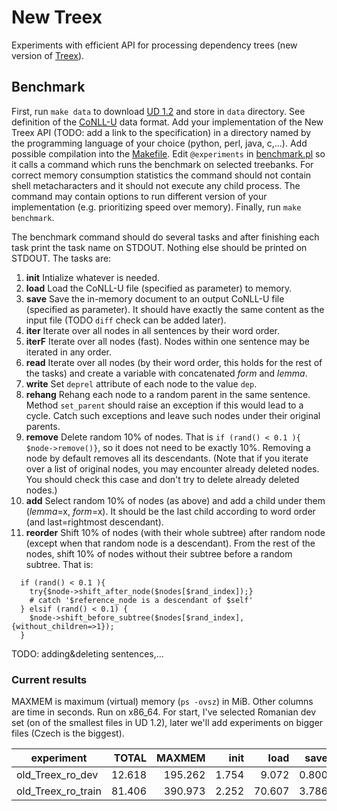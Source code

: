 # New Treex
Experiments with efficient API for processing dependency trees (new version of [Treex](https://github.com/ufal/treex)).

## Benchmark
First, run `make data` to download [UD 1.2](http://hdl.handle.net/11234/1-1548) and store in `data` directory.
See definition of the [CoNLL-U](https://universaldependencies.github.io/docs/format.html) data format.
Add your implementation of the New Treex API (TODO: add a link to the specification) in a directory named by the programming language of your choice (python, perl, java, c,...).
Add possible compilation into the [Makefile](Makefile).
Edit `@experiments` in [benchmark.pl](benchmark.pl) so it calls a command which runs the benchmark on selected treebanks.
For correct memory consumption statistics the command should not contain shell metacharacters and it should not execute any child process.
The command may contain options to run different version of your implementation (e.g. prioritizing speed over memory).
Finally, run `make benchmark`.

The benchmark command should do several tasks and after finishing each task print the task name on STDOUT.
Nothing else should be printed on STDOUT. The tasks are:

1. **init** Intialize whatever is needed.
2. **load** Load the CoNLL-U file (specified as parameter) to memory.
3. **save** Save the in-memory document to an output CoNLL-U file (specified as parameter). It should have exactly the same content as the input file (TODO `diff` check can be added later).
4. **iter** Iterate over all nodes in all sentences by their word order.
5. **iterF** Iterate over all nodes (fast). Nodes within one sentence may be iterated in any order.
6. **read** Iterate over all nodes (by their word order, this holds for the rest of the tasks) and create a variable with concatenated *form* and *lemma*.
7. **write** Set `deprel` attribute of each node to the value `dep`.
8. **rehang** Rehang each node to a random parent in the same sentence. Method `set_parent` should raise an exception if this would lead to a cycle. Catch such exceptions and leave such nodes under their original parents.
9. **remove** Delete random 10% of nodes. That is `if (rand() < 0.1 ){ $node->remove()}`, so it does not need to be exactly 10%. Removing a node by default removes all its descendants. (Note that if you iterate over a list of original nodes, you may encounter already deleted nodes. You should check this case and don't try to delete already deleted nodes.)
10. **add** Select random 10% of nodes (as above) and add a child under them (*lemma*=x, *form*=x). It should be the last child according to word order (and last=rightmost descendant).
11. **reorder** Shift 10% of nodes (with their whole subtree) after random node (except when that random node is a descendant). From the rest of the nodes, shift 10% of nodes without their subtree before a random subtree. That is:
```
  if (rand() < 0.1 ){
    try{$node->shift_after_node($nodes[$rand_index]);}
    # catch '$reference_node is a descendant of $self'
  } elsif (rand() < 0.1) {
    $node->shift_before_subtree($nodes[$rand_index], {without_children=>1});
  }
```

TODO: adding&deleting sentences,...

### Current results
MAXMEM is maximum (virtual) memory (`ps -ovsz`) in MiB.
Other columns are time in seconds. Run on x86_64.
For start, I've selected Romanian dev set (on of the smallest files in UD 1.2), later we'll add experiments on bigger files (Czech is the biggest).

experiment        |TOTAL |MAXMEM |init |load  |save |iter |iterF|read |write|rehang|remove|add  |reorder|
------------------|-----:|------:|----:|-----:|----:|----:|----:|----:|----:|-----:|-----:|----:|------:|
old_Treex_ro_dev  |12.618|195.262|1.754| 9.072|0.800|0.025|0.019|0.022|0.040|0.208 |0.171 |0.199|0.134  |     
old_Treex_ro_train|81.406|390.973|2.252|70.607|3.786|0.122|0.045|0.143|0.194|1.004 |0.892 |0.980|0.680  |
